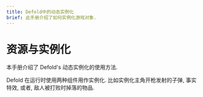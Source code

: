 ```yaml
---
title: Defold中的动态实例化
brief: 此手册介绍了如何实例化游戏对象.
---
```


# 资源与实例化

本手册介绍了 Defold's 动态实例化的使用方法.

Defold 在运行时使用两种组件用作实例化. 比如实例化主角开枪发射的子弹, 事实特效, 或者, 敌人被打败时掉落的物品.



